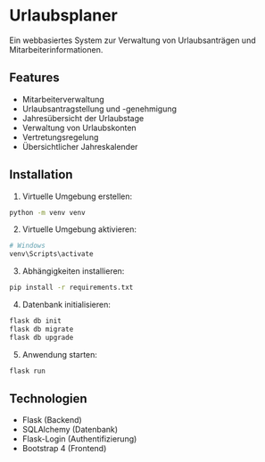 # Urlaubsplaner

Ein webbasiertes System zur Verwaltung von Urlaubsanträgen und Mitarbeiterinformationen.

## Features

- Mitarbeiterverwaltung
- Urlaubsantragstellung und -genehmigung
- Jahresübersicht der Urlaubstage
- Verwaltung von Urlaubskonten
- Vertretungsregelung
- Übersichtlicher Jahreskalender

## Installation

1. Virtuelle Umgebung erstellen:
```bash
python -m venv venv
```

2. Virtuelle Umgebung aktivieren:
```bash
# Windows
venv\Scripts\activate
```

3. Abhängigkeiten installieren:
```bash
pip install -r requirements.txt
```

4. Datenbank initialisieren:
```bash
flask db init
flask db migrate
flask db upgrade
```

5. Anwendung starten:
```bash
flask run
```

## Technologien

- Flask (Backend)
- SQLAlchemy (Datenbank)
- Flask-Login (Authentifizierung)
- Bootstrap 4 (Frontend)
